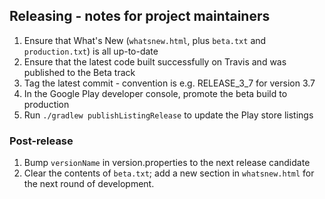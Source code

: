 ## Releasing - notes for project maintainers

1.  Ensure that What's New (`whatsnew.html`, plus `beta.txt` and `production.txt`) is all up-to-date
2.  Ensure that the latest code built successfully on Travis and was published to the Beta track
3.  Tag the latest commit - convention is e.g. RELEASE_3_7 for version 3.7
4.  In the Google Play developer console, promote the beta build to production
5.  Run `./gradlew publishListingRelease` to update the Play store listings

### Post-release
1.  Bump `versionName` in version.properties to the next release candidate
2.  Clear the contents of `beta.txt`; add a new section in `whatsnew.html` for the next round of development.
